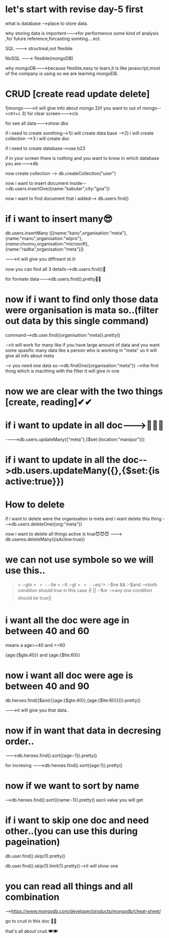 # let's start with revise day-5 first

what is database -->place to store data.

why storing data is importent--->for performence some kind of analysis ,for future reference,forcasting somting....ect.



SQL     ---> structreal,not flexible


NoSQL   ---> flexible(mongoDB)

why mongoDB--->because flexible,easy to learn,it is like javascript,most of the company is using so we are learning mongoDB.


# CRUD [create  read  update delete]

1)mongo--->it will give info about mongo
2)if you want to out of mongo-->ctrl+c
3) for clear screen--->cls


for see all data--->show dbs

if i need to create somthing-->1)i will create data base
                            -->2) i will create collection
                            -->3 i will create doc
                            
if i need to create database-->use b23


if in your screen there is nothing and you want to know in which database you are--->db


now create collection --> db.createCollection("user")

now i want to insert document inside-->db.users.insertOne({name:"kabutar",city:"goa"})


now i want to find document that i added--> db.users.find()

# if i want to insert many😎

db.users.insertMany ([{name:"kano",organisation:"meta"},{name:"manu",organisation:"wipro"},{name:chunnu,organisation:"microsoft},{name:"radha",organisation:"meta"}])

--->it will give you diffreant id.🤓


now you can find all 3 details-->db.users.find()🧐

for formate data--->db.users.find().pretty🥰😍

# now if i want to find only those data were organisation is mata so..(filter out data by this single command)

command-->db.user.find({organisation:"meta}).pretty()

-->it will work for many like if you have large amount of data and you want some spasific many data like a person who is working in "meta" so it will give all info about meta 

--> you need one data so-->db.findOne({organisation:"meta"})
-->the first thing which is macthing with the filter it will give in one


# now we are clear with the two things [create, reading]✔✔


# if i want to update in all doc--->🤩🤩🤩
<!-- 
***db.users.updateMany({"filter},{"things to update"})*** -->

---->db.users.updateMany({"meta"},{$set:{location:"manipur"}})

# if i want to update in all the doc-->db.users.updateMany({},{$set:{is active:true}})


# How to delete

if i want to delete were the organisation is meta and i want delete this thing
--->db.users.deleteOne({org:"meta"})

now i want to delete all things active is true😈😈😈
---> db.useres.deleteMany({isActive:true})

# we can not use symbole so we will use this..

>= :-$gte
<= :-$lte
<  :-lt
>  :-$gt
== :-$eq
!= :-$ne
&&  :-$and  -->both condition should true in this case ✌
||  :-$or   -->any one condition should be true☝

# i want  all the doc were age in between 40 and 60

means a age>=40 and <=60

{age:{$gte:40}} and {age:{$lte:60}}


# now i want all doc were age is between 40 and 90

db.heroes.find({$and:[{age:{$gte:40}},{age:{$lte:60}}]}).pretty()

--->it will give you that data..


# now if in want that data in decresing order..


--->db.heroes.find().sort({age:-1}).pretty()

for incresing
--->db.heroes.find().sort({age:1}).pretty()


# now if we want to sort by name

-->db.heroes.find().sort({name:-1}).pretty()  ascii value you will get


# if i want to skip one doc and need other..(you can use this during pageination)

db.user.find().skip(1).pretty()

db.user.find().skip(1).limit(1).pretty()-->it will show one


# you can read all things and all combination 

-->https://www.mongodb.com/developer/products/mongodb/cheat-sheet/


go to crud in this doc 👼👼

that's all about crud.🍽🍽